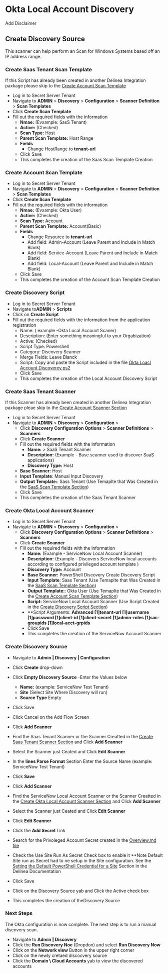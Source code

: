# Okta Local Account Discovery
Add Disclaimer

## Create Discovery Source

This scanner can help perform an Scan for Windows Systems based off an IP address range.

### Create Saas Tenant Scan Template

If this Script has already been created in another Delinea Integration paxkage please skip
to the [Create Account Scan Template](#create-account-scan-template ) 

- Log in to Secret Server Tenant
- Navigate to **ADMIN** > **Discovery** > **Configuration** >   **Scanner Definition** > **Scan Templates** 
- Click **Create Scan Template**
- Fill out the required fields with the information
    - **Nmae:** (Evxample: SasS Tenant)
    - **Active:** (Checked)
    - **Scan Type:** Host
    - **Parent Scan Template:** Host Range
    - **Fields**
        - Change HostRange to **tenant-url**
    - Click Save
    - This completes the creation of the Saas Scan Template Creation
 

### Create Account Scan Template

- Log in to Secret Server Tenant
- Navigate to **ADMIN** > **Discovery** > **Configuration** >   **Scanner Definition** > **Scan Templates** 
- Click **Create Scan Template**
- Fill out the required fields with the information
    - **Nmae:** (Evxample: Okta User)
    - **Active:** (Checked)
    - **Scan Type:** Account
    - **Parent Scan Template:** Account(Basic)
    - **Fields**
        - Change Resource to **tenant-url**
        - Add field: Admin-Account (Leave Parent and Include in Match Blank)
        - Add field: Service-Account (Leave Parent and Include in Match Blank)
        - Add field: Local-Account (Leave Parent and Include in Match Blank)
    - Click Save
    - This completes the creation of the Account Scan Template Creation
 
### Create Discovery Script

- Log in to Secret Server Tenant
- Navigate to**ADMIN** > **Scripts**
- Click on **Create Script**
- Fill out the required fields with the information from the application registration
    - Name: ( example -Okta Local Account Scaner)
    - Description: (Enter something meaningful to your Orgabization)
    - Active: (Checked)
    - Script Type: Powershell
    - Category: Discovery Scanner
    - Merge Fields: Leave Blanck
    - Script: Copy and paste the Script included in the file [Okta Loacl Account Discoverey.ps2](./Okta%20Local%20Account%20Discovery.ps1)
    - Click Save
    - This completes the creation of the Local Account Discovery Script

### Create Saas Tenant Scanner

If this Scanner has already been created in another Delinea Integration paxkage pleae skip
to the [Create Account Scanner Section](#create-servicenow-account-scanner ) 

- Log in to Secret Server Tenant
- Navigate to **ADMIN** > **Discovery** > **Configuration** > 
    - Click **Discovery Configuration Options** > **Scanner Definitions** > **Scanners**
    - Click **Create Scanner**
    - Fill out the required fields with the information
        - **Name:** > SaaS Tenant Scanner 
        - **Description:** (Example - Base scanner used to discover SaaS applications)
        - **Discovery Type:**  Host
    - **Base Scanner:**  Host
    - **Input Template**: Manual Input Discovery
    - **Output Template:**: Sass Tenant (Use Temaplte that Was Created in the [SaaS Scan Template Section](#create-saas-scan-template))
    - Click Save
    - This completes the creation of the Saas Tenant Scanner

### Create Okta Local Account Scanner

- Log in to Secret Server Tenant
- Navigate to **ADMIN** > **Discovery** > **Configuration** > 
    - Click **Discovery Configuration Options** > **Scanner Definitions** > **Scanners**
    - Click **Create Scanner**
    - Fill out the required fields with the information
        - **Name:** (Example - ServiceNow Local Account Scanner) 
        - **Description:** (Example - Discovers ServiceNow local accounts according to configured privileged account template )
        - **Discovery Type:**  Account
        - **Base Scanner:** PowerShell Discovery Create Discovery Script
        - **Input Template**: Saas Tenant (Use Temaplte that Was Created in the [SaaS Scan Template Section](#create-saas-scan-template))
        - **Output Template:**: Okta User  (Use Temaplte that Was Created in the [Create Account Scan Template Section](#create-account-scan-template))
        - **Script:** ServiceNow Local Account Scanner (Use Script Created in the [Create Discovery Script Section](#create-discovery-script))
        - **Script Arguments:  **Advanced $[1]$tenant-url $[1]$username $[1]$password $[1]$client-id $[1]$client-secret $[1]$admin-roles $[1]$sac-groupids $[1]$local-acct-grpids**
        - Click Save
        - This completes the creation of the ServiceNow Account Scanner

### Create Discovery Source

- Navigate to **Admin | Discovery | Configuration**
- Click **Create** drop-down
- Click **Empty Discovery Source**
-Enter the Values below
    - **Name:** (example: ServiceNow Test Tenant)
    - **Site** (Select Site Where Discovery will run)
    - **Source Type** Empty
- Click Save
- Click Cancel on the Add Flow Screen
- Click **Add Scanner**
- Find the Saas Tenant Scanner or the Scanner Creatted in the [Create Saas Tenant Scanner Section](#create-saas-tenant-scanner) and Click **Add Scanner**
- Select the Scanner just Ceated and Click **Edit Scanner**
- In the **lines Parse Format** Section Enter the Source Name (example: ServiceNow Test Tenant)
- Click **Save**

- Click **Add Scanner**
- Find the ServiceNow Local Account Scanner  or the Scanner Creatted in the [Create Okta Local Account Scanner Section](#create-okta-local-account-scanner) and Click **Add Scanner**
- Select the Scanner just Ceated and Click **Edit Scanner**
- Click **Edit Scanner**
- Click the **Add Secret** Link
- Search for the Privoleged Account Secret created in the [Overview.md file](../instructions.md)
- Check the Use Site Run As Secret Check box to enable it
    **Note Default Site run as Secret had to ne setup in the Site configuration.
    See the [Setting the Default PowerShell Credential for a Site](https://docs.delinea.com/online-help/secret-server/authentication/secret-based-credentials-for-scripts/index.htm?Highlight=site) Section in the Delinea Documentation
- Click Save
- Click on the Discovery Source yab and Click the Active check box
- This completes the creation of theDiscovery Source


### Next Steps

 The Okta configuration is now complete.  The next step is to run a manual discovery scan.
- Navigate to  **Admin | Discovery**
- Click the **Run Discovery Noe** (Dropdon) and select **Run Discovery Now**
- Click on the **Network view** Button in the upper right corner
- Click on the newly cretaed discocvery source
- Click the **Domain \ Cloud Accounts** yab to view the discovered accounts

